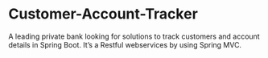 # Customer-Account-Tracker
A leading private bank looking for solutions to track customers and account details in Spring Boot. It’s a Restful webservices by using Spring MVC.
